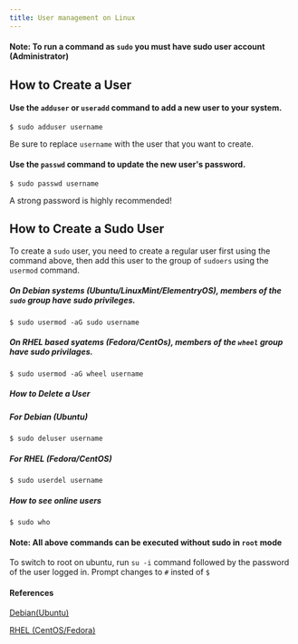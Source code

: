 ```yaml
---
title: User management on Linux
---
```

#### Note: To run a command as `sudo` you must have sudo user account (Administrator)

## How to Create a User

#### Use the `adduser` or `useradd` command to add a new user to your system.
```
$ sudo adduser username
```
 Be sure to replace `username` with the user that you want to create.


#### Use the `passwd` command to update the new user's password.
```
$ sudo passwd username
```
A strong password is highly recommended!


## How to Create a Sudo User

To create a `sudo` user, you need to create a regular user first using the command above, then add this user to the group of `sudoers` using the `usermod` command.
##### On Debian systems (Ubuntu/LinuxMint/ElementryOS), members of the `sudo` group have sudo privileges. 
```
$ sudo usermod -aG sudo username
```

##### On RHEL based syatems (Fedora/CentOs), members of the `wheel` group have sudo privilages.
```
$ sudo usermod -aG wheel username
```


##### How to Delete a User
##### For Debian (Ubuntu)
```
$ sudo deluser username
```

##### For RHEL (Fedora/CentOS)
```
$ sudo userdel username
```
##### How to see online users
```
$ sudo who
```

#### Note: All above commands can be executed without sudo in `root` mode

To switch to root on ubuntu, run `su -i` command followed by the password of the user logged in. Prompt changes to `#` insted of `$`


#### References
  [Debian(Ubuntu)](https://www.digitalocean.com/community/tutorials/how-to-add-and-delete-users-on-ubuntu-16-04)

  [RHEL (CentOS/Fedora)](https://www.digitalocean.com/community/tutorials/how-to-add-and-delete-users-on-a-centos-7-server)
